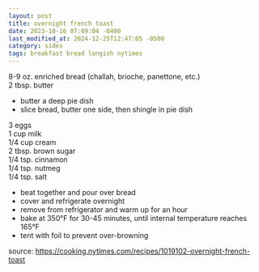 ```yaml
---
layout: post
title: overnight french toast
date: 2023-10-16 07:09:04 -0400
last_modified_at: 2024-12-25T12:47:05 -0500
category: sides
tags: breakfast bread longish nytimes
---
```


8-9 oz. enriched bread (challah, brioche, panettone, etc.)  
2 tbsp. butter  
* butter a deep pie dish
* slice bread, butter one side, then shingle in pie dish

3 eggs  
1 cup milk  
1/4 cup cream  
2 tbsp. brown sugar  
1/4 tsp. cinnamon  
1/4 tsp. nutmeg  
1/4 tsp. salt  
* beat together and pour over bread
* cover and refrigerate overnight
* remove from refrigerator and warm up for an hour
* bake at 350°F for 30-45 minutes, until internal temperature reaches 165°F
* tent with foil to prevent over-browning

source: <https://cooking.nytimes.com/recipes/1019102-overnight-french-toast>
